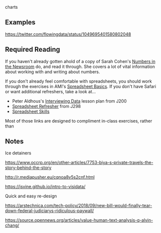 charts

## Examples
https://twitter.com/flowingdata/status/1049695401580802048

## Required Reading

If you haven't already gotten ahold of a copy of Sarah Cohen's [Numbers in the Newsroom](http://store.ire.org/products/numbers-in-the-newsroom-using-math-and-statistics-in-news-second-edition) do, and read it through. She covers a lot of vital information about working with and writing about numbers.

If you don't already feel comfortable with spreadsheets, you should work through the exercises in AMI's [Spreadsheet Basics](https://multimedia.journalism.berkeley.edu/tutorials/spreadsheet-basics/). If you don't have Safari or want additional refreshers, take a look at...
+ Peter Aldhous's [Interviewing Data](http://paldhous.github.io/ucb/2016/intro-data/week3.html) lesson plan from J200
+ [Spreadsheet Refresher](https://ucb-dataj.github.io/2018/week3.html#spreadsheets) from J298
+ [Spreadsheet Skills](http://amandabee.github.io/CUNY-data-skills/hands-on/spreadsheets.html)

Most of those links are designed to compliment in-class exercises, rather than


## Notes

Ice detainers


https://www.occrp.org/en/other-articles/7753-biya-s-private-travels-the-story-behind-the-story


http://r.mediapusher.eu/cqnoa8v5s2cnf.html

https://jsvine.github.io/intro-to-visidata/

Quick and easy re-design

https://arstechnica.com/tech-policy/2018/09/new-bill-would-finally-tear-down-federal-judiciarys-ridiculous-paywall/


https://source.opennews.org/articles/value-human-text-analysis-q-alvin-chang/
